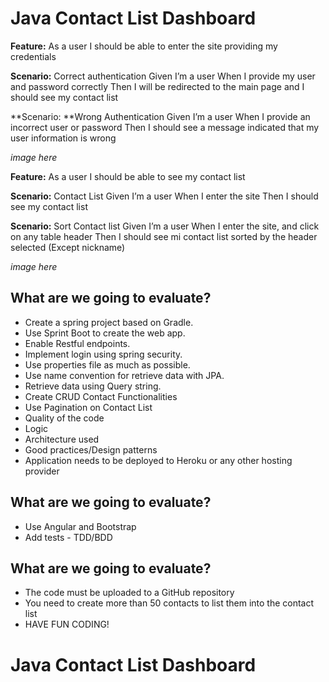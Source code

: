 # Java Contact List Dashboard

**Feature:** As a user I should be able to enter the site providing my credentials

**Scenario:** Correct authentication 
Given I’m a user
When I provide my user and password correctly
Then I will be redirected to the main page and I should see my contact list 

**Scenario: **Wrong Authentication 
Given I’m a user
When I provide an incorrect user or password
Then I should see a message indicated that my user information is wrong

*image here*

**Feature:** As a user I should be able to see my contact list

**Scenario:** Contact List
Given I’m a user
When I enter the site
Then I should see my contact list

**Scenario:** Sort Contact list
Given I’m a user
When I enter the site, and click on any table header
Then I should see mi contact list sorted by the header selected (Except nickname)

*image here*

## What are we going to evaluate?

* Create a spring project based on Gradle.
* Use Sprint Boot to create the web app.
* Enable Restful endpoints.
* Implement login using spring security.
* Use properties file as much as possible.
* Use name convention for retrieve data with JPA.
* Retrieve data using Query string.
* Create CRUD Contact Functionalities
* Use Pagination on Contact List
* Quality of the code
* Logic
* Architecture used
* Good practices/Design patterns
* Application needs to be deployed to Heroku or any other hosting provider

## What are we going to evaluate?

* Use Angular and Bootstrap
* Add tests - TDD/BDD

## What are we going to evaluate?

* The code must be uploaded to a GitHub repository
* You need to create more than 50 contacts to list them into the contact list
* HAVE FUN CODING!

# Java Contact List Dashboard